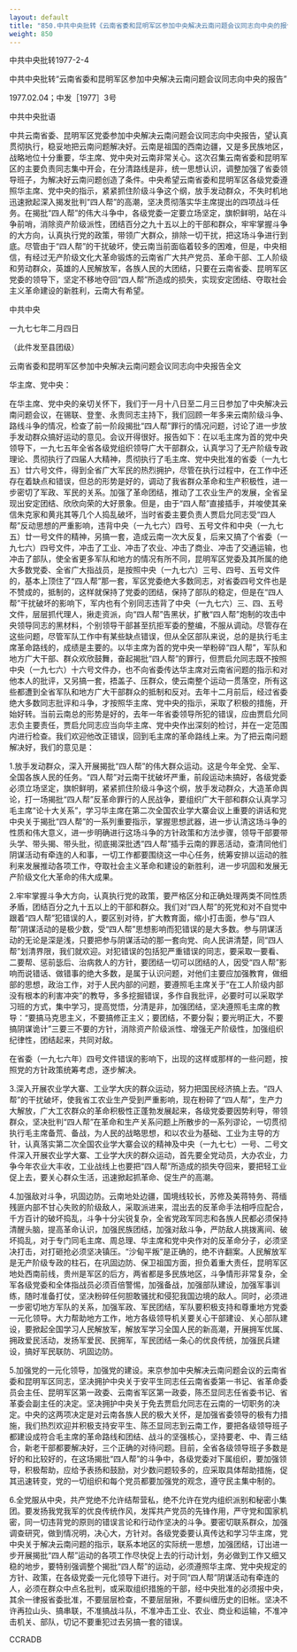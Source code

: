 ```yaml
---
layout: default
title: "850.中共中央批转《云南省委和昆明军区参加中央解决云南问题会议同志向中央的报告》"
weight: 850
---
```


中共中央批转1977-2-4

中共中央批转“云南省委和昆明军区参加中央解决云南问题会议同志向中央的报告”

1977.02.04；中发［1977］3号

中共中央批语

中共云南省委、昆明军区党委参加中央解决云南问题会议同志向中央报告，望认真贯彻执行，稳妥地把云南问题解决好。云南是祖国的西南边疆，又是多民族地区，战略地位十分重要，华主席、党中央对云南非常关心。这次召集云南省委和昆明军区的主要负责同志集中开会，在分清路线是非，统一思想认识，调整加强了省委领导班子，为解决好云南问题创造了条件。中央希望云南省委和昆明军区各级党委遵照华主席、党中央的指示，紧紧抓住阶级斗争这个纲，放手发动群众，不失时机地迅速掀起深入揭发批判“四人帮”的高潮，坚决贯彻落实华主席提出的四项战斗任务。在揭批“四人帮”的伟大斗争中，各级党委一定要立场坚定，旗帜鲜明，站在斗争前哨，消除资产阶级派性，团结百分之九十五以上的干部和群众，牢牢掌握斗争的大方向，认真执行党的政策，带领广大群众，排除一切干扰，把这场斗争进行到底。尽管由于“四人帮”的干扰破坏，使云南当前面临着较多的困难，但是，中央相信，有经过无产阶级文化大革命锻炼的云南省广大共产党员、革命干部、工人阶级和劳动群众，英雄的人民解放军，各族人民的大团结，只要在云南省委、昆明军区党委的领导下，坚定不移地夺回“四人帮”所造成的损失，实现安定团结、夺取社会主义革命建设的新胜利，云南大有希望。

中共中央

一九七七年二月四日

（此件发至县团级）

云南省委和昆明军区参加中央解决云南问题会议同志向中央报告全文

华主席、党中央：

在华主席、党中央的亲切关怀下，我们于一月十八日至二月三日参加了中央解决云南问题会议，在锡联、登奎、永贵同志主持下，我们回顾一年多来云南阶级斗争、路线斗争的情况，检查了前一阶段揭批“四人帮”罪行的情况问题，讨论了进一步放手发动群众搞好运动的意见。会议开得很好。报告如下：在以毛主席为首的党中央领导下，一九七五年全省各级党组织领导广大干部群众，认真学习了无产阶级专政理论、贯彻执行了四届人大精神，贯彻执行了毛主席、党中央批准的省委（一九七五）廿六号文件，得到全省广大军民的热烈拥护，尽管在执行过程中，在工作中还存在着缺点和错误，但总的形势是好的，调动了我省群众革命和生产积极性，进一步密切了军政、军民的关系。加强了革命团结，推动了工农业生产的发展，全省呈现出安定团结、欣欣向荣的大好景象。但是，由于“四人帮”直接插手，并唆使其亲信朱克家和黄兆其等几个人捣乱破坏，当时省委主要负责人贾启允同志受“四人帮”反动思想的严重影响，违背中央（一九七六）四号、五号文件和中央（一九七五）廿一号文件的精神，另搞一套，造成云南一次大反复，后来又搞了个省委（一九七六）四号文件，冲击了工业、冲击了农业、冲击了商业、冲击了交通运输，也冲击了部队，使全省更多军队和地方的情况有所不同，昆明军区党委及其所属的绝大多数党委、全省广大指战员，是按照中央（一九七六）三号、四号、五号文件的，基本上顶住了“四人帮”那一套，军区党委绝大多数同志，对省委四号文件也是不赞成的，抵制的，这样就保持了党委的团结，保持了部队的稳定，但是在“四人帮”干扰破坏的影响下，军内也有个别同志违背了中央（一九七六）三、四、五号文件，层层抓代理人，揪走资派，向“四人帮”告黑状，扩散“四人帮”炮制的攻击中央领导同志的黑材料，个别领导干部甚至抗拒军委的整编，不服从调动。尽管存在这些问题，尽管军队工作中有某些缺点错误，但从全区部队来说，总的是执行毛主席革命路线的，成绩是主要的。以华主席为首的党中央一举粉碎“四人帮”，军队和地方广大干部、群众欢欣鼓舞，奋起揭批“四人帮”的罪行，但贾启允同志既不按照中央（一九七六）十六号文件办，也不向省委传达华主席对云南省问题的指示和对他本人的批评，又另搞一套，捂盖子、压群众，使云南整个运动一贯落空，所有这些都遭到全省军队和地方广大干部群众的抵制和反对。去年十二月前后，经过省委绝大多数同志批评和斗争，才按照华主席、党中央的指示，采取了积极的措施，开始好转。当前云南总的形势是好的，去年一年省委领导所犯的错误，应由贾启允同志负主要责任，贾启允同志应当向华主席、党中央作出深刻的检讨，并在一定范围内进行检查。我们欢迎他改正错误，回到毛主席的革命路线上来。为了把云南问题解决好，我们的意见是：

1.放手发动群众，深入开展揭批“四人帮”的伟大群众运动。这是今年全党、全军、全国各族人民的任务。“四人帮”对云南干扰破坏严重，前段运动未搞好，各级党委必须立场坚定，旗帜鲜明，紧紧抓住阶级斗争这个纲，放手发动群众，大造革命舆论，打一场揭批“四人帮”反革命罪行的人民战争，要组织广大干部和群众认真学习毛主席“论十大关系”，学习华主席在第二次全国农业学大寨会议上重要的讲话和党中央关于揭批“四人帮”的一系列重要指示，掌握思想武器，进一步认清这场斗争的性质和伟大意义，进一步明确进行这场斗争的方针政策和方法步骤，领导干部要带头学、带头揭、带头批，彻底揭深批透“四人帮”插手云南的罪恶活动，查清同他们阴谋活动有牵连的人和事，一切工作都要围绕这一中心任务，统筹安排以运动的胜利来发展推动各项工作，夺取社会主义革命和建设的新胜利，进一步巩固和发展无产阶级文化大革命的伟大成果。

2.牢牢掌握斗争大方向，认真执行党的政策，要严格区分和正确处理两类不同性质矛盾，团结百分之九十五以上的干部和群众。我们对“四人帮”的死党和对不自觉中跟着“四人帮”犯错误的人，要区别对待，扩大教育面，缩小打击面，参与“四人帮”阴谋活动的是极少数，受“四人帮”思想影响而犯错误的是大多数。参与阴谋活动的无论是深是浅，只要把参与阴谋活动的那一套向党、向人民讲清楚，同“四人帮”划清界限，我们就欢迎。对犯错误的包括犯严重错误的同志，要采取一要看、二要帮、惩前毖后、治病救人的方针，要团结一切可以团结的人，因受“四人帮”影响而说错话、做错事的绝大多数，是属于认识问题，对他们主要应加强教育，做细部的思想，政治工作，对于人民内部的问题，要遵照毛主席关于“在工人阶级内部没有根本的利害冲突”的教导，多多挖掘错误，多作自我批评，必要时可以采取学习班的方式，集中学习，提高觉悟，分清是非，加强团结，坚决遵照毛主席的教导：“要搞马克思主义，不要搞修正主义；要团结，不要分裂；要光明正大，不要搞阴谋诡计”三要三不要的方针，消除资产阶级派性、增强无产阶级性，加强组织纪律性，团结起来，共同对敌。

在省委（一九七六年）四号文件错误的影响下，出现的这样或那样的一些问题，按照党的方针政策统筹考虑，逐步解决。

3.深入开展农业学大寨、工业学大庆的群众运动，努力把国民经济搞上去。“四人帮”的干扰破坏，使我省工农业生产受到严重影响，现在粉碎了“四人帮”，生产力大解放，广大工农群众的革命积极性正蓬勃发展起来，各级党委要因势利导，带领群众，坚决批判“四人帮”在革命和生产关系问题上所散步的一系列谬论，一切贯彻执行毛主席备荒、备战，为人民的战略思想，和以农业为基础、工业为主导的方针，认真落实第二次全国农业学大寨会议的精神及中央（一九七七）一号、二号文件深入开展农业学大寨、工业学大庆的群众运动，首先要全党动员，大办农业，力争今年农业大丰收，工业战线上也要把“四人帮”所造成的损失夺回来，要把轻工业促上去，要关心群众生活，迅速掀起抓革命、促生产的高潮。

4.加强敌对斗争，巩固边防。云南地处边疆，国境线较长，苏修及美蒋特务、蒋缅残匪内部不甘心失败的阶级敌人，采取派进来，混出去的反革命手法相呼应配合，千方百计的破坏捣乱，斗争十分尖锐复杂，全省党政军同志和各族人民都必须保持清醒头脑，提高革命认识，加强民族团结，加强对敌斗争，严防敌人挑拨离间、破坏捣乱，对于专门同毛主席、周总理、华主席和党中央作对的反革命分子，必须坚决打击，对打砸抢必须坚决镇压。“沙甸平叛”是正确的，绝不许翻案。人民解放军是无产阶级专政的柱石，在巩固边防、保卫祖国方面，担负着重大责任，昆明军区地处西南前线，贵州是军区的后方，两省都是多民族地区，斗争情形非常复杂，全军各级党委和全体指战员必须百倍警惕，加强备战，加强部队建设，加强军事训练，随时准备打仗，坚决粉碎任何胆敢骚扰和侵犯我国边境的敌人。同时，必须进一步密切地方军队的关系，加强军政、军民团结，军队要积极支持和尊重地方党委一元化领导。大力帮助地方工作，地方各级领导机关要关心干部建设、关心部队建设，要掀起全国学习人民解放军，解放军学习全国人民的新高潮，开展拥军优属、拥政爱民活动，发扬军爱民、民拥军，军民团结一条心的优良传统，加强民兵建设，搞好军民联防、巩固边防。

5.加强党的一元化领导，加强党的建设。来京参加中央解决云南问题会议的云南省委和昆明军区同志，坚决拥护中央关于安平生同志任云南省委第一书记、省革命委员会主任、昆明军区第一政委、云南省军区第一政委，陈丕显同志任省委书记、省革委会副主任的决定。坚决拥护中央关于免去贾启允同志在云南的一切职务的决定。中央的这两项决定是对云南各族人民的极大关怀，是加强省委领导的极有力措施，我们热烈欢迎并积极支持安平生、陈丕显同志到云南工作，要把各级领导班子都建设成符合毛主席的革命路线和团结、战斗的坚强核心，坚持要老、中、青三结合，新老干部都要解决好，三个正确的对待问题。目前，全省各级领导班子多数是好的和比较好的，在这场揭批“四人帮”的斗争中，各级党委对下属组织，要加强领导，积极帮助，应给予表扬和鼓励，对少数问题较多的，应采取具体帮助措施，促其迅速转变，党的一切组织和每个党员都要加强党的观念，遵守民主集中制的。

6.全党服从中央，共产党绝不允许结帮营私，绝不允许在党内组织派别和秘密小集团。要发扬我党我军的优良传统作风，发挥共产党员的先锋作用，严守党和国家机密，同一切违背党的原则的错误言论和行动作坚决的斗争。要密切联系群众，加强调查研究，做到情况明，决心大，方针对。各级党委要认真传达和学习华主席，党中央关于解决云南问题的指示，联系本地区的实际统一思想，加强团结，订出进一步开展揭批“四人帮”运动的各项工作尽快促上去的行动计划，务必做到工作又细又稳的地步，要特别强调整个揭批“四人帮”的运动，必须遵照华主席、党中央规定的方针、政策，在各级党委一元化领导下进行。对于同“四人帮”阴谋活动有牵连的人，必须在群众中点名批判，或采取组织措施的干部，经中央批准的必须报中央，其余一律报省委批准，不要层层检查，不要层层揪，不要纠缠历史的旧帐。坚决不许再拉山头、搞串联，不准搞战斗队，不准冲击工业、农业、商业和运输，不准冲击机关、部队，切记不要重犯过去另搞一套的错误。

CCRADB

